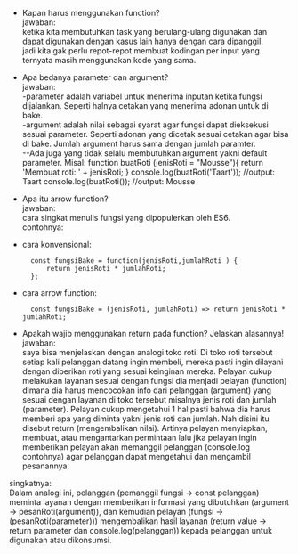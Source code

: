 - Kapan harus menggunakan function?  
jawaban:  
ketika kita membutuhkan task yang berulang-ulang digunakan dan dapat digunakan dengan kasus lain hanya dengan cara dipanggil.  
jadi kita gak perlu repot-repot membuat kodingan per input yang ternyata masih menggunakan kode yang sama.  

- Apa bedanya parameter dan argument?  
jawaban:  
-parameter adalah variabel untuk menerima inputan ketika fungsi dijalankan. Seperti halnya cetakan yang menerima adonan untuk di bake.  
-argument adalah nilai sebagai syarat agar fungsi dapat dieksekusi sesuai parameter. Seperti adonan yang dicetak sesuai cetakan agar bisa di bake. Jumlah argument harus sama dengan jumlah paramter.  
--Ada juga yang tidak selalu membutuhkan argument yakni default parameter. Misal:
        function buatRoti (jenisRoti = "Mousse"){
            return 'Membuat roti: ' + jenisRoti;
        }
        console.log(buatRoti('Taart')); //output: Taart
        console.log(buatRoti()); //output: Mousse
- Apa itu arrow function?  
jawaban:  
cara singkat menulis fungsi yang dipopulerkan oleh ES6.  
contohnya:  

- cara konvensional:  

        const fungsiBake = function(jenisRoti,jumlahRoti ) {
            return jenisRoti * jumlahRoti;
        };  

- cara arrow function:  

        const fungsiBake = (jenisRoti, jumlahRoti) => return jenisRoti * jumlahRoti;  

- Apakah wajib menggunakan return pada function? Jelaskan alasannya!  
jawaban:  
saya bisa menjelaskan dengan analogi toko roti. Di toko roti tersebut setiap kali pelanggan datang ingin membeli, mereka pasti ingin dilayani dengan diberikan roti yang sesuai keinginan mereka. Pelayan cukup melakukan layanan sesuai dengan fungsi dia menjadi pelayan (function) dimana dia harus mencocokan info dari pelanggan (argument) yang sesuai dengan layanan di toko tersebut misalnya jenis roti dan jumlah (parameter). Pelayan cukup mengetahui 1 hal pasti bahwa dia harus memberi apa yang diminta yakni jenis roti dan jumlah. Nah disini itu disebut return (mengembalikan nilai). Artinya pelayan menyiapkan, membuat, atau mengantarkan permintaan lalu jika pelayan ingin memberikan pelayan akan memanggil pelanggan (console.log contohnya) agar pelanggan dapat mengetahui dan mengambil pesanannya.  

singkatnya:  
Dalam analogi ini, pelanggan (pemanggil fungsi -> const pelanggan) meminta layanan dengan memberikan informasi yang dibutuhkan (argument -> pesanRoti(argument)), dan kemudian pelayan (fungsi -> (pesanRoti(parameter))) mengembalikan hasil layanan (return value -> return parameter dan console.log(pelanggan)) kepada pelanggan untuk digunakan atau dikonsumsi.